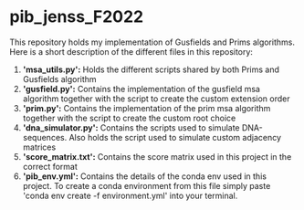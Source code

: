 # pib_jenss_F2022

This repository holds my implementation of Gusfields and Prims algorithms. Here is a short description of the different files in this repository:

1. **'msa_utils.py':** Holds the different scripts shared by both Prims and Gusfields algorithm
2. **'gusfield.py':** Contains the implementation of the gusfield msa algorithm together with the script to create the custom extension order
3. **'prim.py':** Contains the implementation of the prim msa algorithm together with the script to create the custom root choice
4. **'dna_simulator.py':** Contains the scripts used to simulate DNA-sequences. Also holds the script used to simulate custom adjacency matrices
5. **'score_matrix.txt':** Contains the score matrix used in this project in the correct format
6. **'pib_env.yml':** Contains the details of the conda env used in this project. To create a conda environment from this file simply paste 'conda env create -f environment.yml' into your terminal.
